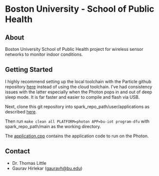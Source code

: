 Boston University - School of Public Health
===========================================

About
-----

Boston University School of Public Health project for wireless sensor networks to monitor indoor conditions.


Getting Started
---------------

I highly recommend setting up the local toolchain with the Particle github repository [here](https://github.com/spark/firmware) instead of using the cloud toolchain. I've had consistency issues with the latter especially when the Photon pops in and out of deep sleep mode. It is far faster and easier to compile and flash via USB. 

Next, clone this git repository into spark_repo_path/user/applications as described [here](https://github.com/spark/firmware/blob/develop/docs/build.md#building-an-application). 

Then run `make clean all PLATFORM=photon APP=bu-iot program-dfu` with spark_repo_path/main as the working directory. 

The [application.cpp](../blob/master/application.cpp) contains the application code to run on the Photon.

Contact
-------

- Dr. Thomas Little
- Gaurav Hirlekar (gauravh@bu.edu)
